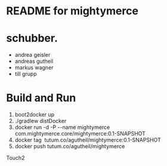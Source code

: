 README for mightymerce
==========================

# schubber. 
* andrea geisler
* andreas gutheil
* markus wagner
* till grupp

# Build and Run
1. boot2docker up
2. ./gradlew distDocker
3. docker run -d -P --name mightymerce com.mightymerce.core/mightymerce:0.1-SNAPSHOT 
4. docker tag <IMAGE ID> tutum.co/agutheil/mightymerce:0.1-SNAPSHOT
5. docker push tutum.co/agutheil/mightymerce


Touch2
